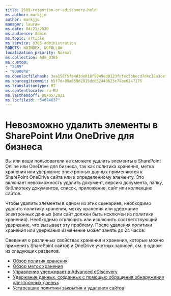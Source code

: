 ```yaml
---
title: 2609-retention-or-ediscovery-hold
ms.author: markjjo
author: markjjo
manager: lauraw
ms.date: 04/21/2020
ms.audience: Admin
ms.topic: article
ms.service: o365-administration
ROBOTS: NOINDEX, NOFOLLOW
localization_priority: Normal
ms.collection: Adm_O365
ms.custom:
- "2609"
- "9000048"
ms.openlocfilehash: 3aa158f5f84d3de018f9949ed0123fafec5bbecd7d4c18a3cef8af7fe738d78c
ms.sourcegitcommit: b5f7da89a650d2915dc652449623c78be6247175
ms.translationtype: MT
ms.contentlocale: ru-RU
ms.lasthandoff: 08/05/2021
ms.locfileid: "54074837"
---
```

# <a name="unable-to-delete-items-in-sharepoint-online-or-onedrive-for-business"></a>Невозможно удалить элементы в SharePoint Или OneDrive для бизнеса

Вы или ваши пользователи не сможете удалить элементы в SharePoint Online или OneDrive для бизнеса, так как политика хранения, метка хранения или удержание электронных данных применяются к SharePoint OneDrive сайта или к определенному элементу. Это включает невозможность удалить документ, версию документа, папку, библиотеку документов, список, приложение, сайт или коллекцию сайтов. 

Чтобы удалить элементы в одном из этих сценариев, необходимо удалить политику хранения, метку хранения или удержание электронных данных (или сайт должен быть исключен из политики хранения). Необходимо отключить или исключить соответствующий удержание, что вызывает эту проблему. После удаления политики хранения или удержания изменение может занять до 24 часов. 

Сведения о различных свойствах хранения и хранения, которые можно применить SharePoint сайтов и OneDrive учетных записей, см. в одном из следующих разделов.

- [Обзор политик хранения](https://docs.microsoft.com/microsoft-365/compliance/retention-policies)
- [Обзор меток хранения](https://docs.microsoft.com/microsoft-365/compliance/labels)
- [Управление удерживает в Advanced eDiscovery](https://docs.microsoft.com/microsoft-365/compliance/managing-holds)
- [Удержание данных, созданных с помощью обращения обнаружения электронных данных](https://docs.microsoft.com/microsoft-365/compliance/ediscovery-cases#step-4-place-content-locations-on-hold)
- [Устаревшие политики закрытия и удаления сайтов](https://support.office.com/article/Use-policies-for-site-closure-and-deletion-A8280D82-27FD-48C5-9ADF-8A5431208BA5)